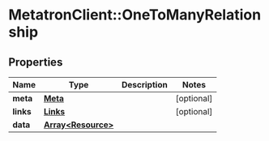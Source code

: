 # MetatronClient::OneToManyRelationship

## Properties
Name | Type | Description | Notes
------------ | ------------- | ------------- | -------------
**meta** | [**Meta**](Meta.md) |  | [optional] 
**links** | [**Links**](Links.md) |  | [optional] 
**data** | [**Array&lt;Resource&gt;**](Resource.md) |  | 


